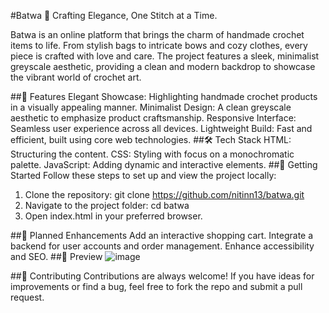 #Batwa 🧵
Crafting Elegance, One Stitch at a Time.

Batwa is an online platform that brings the charm of handmade crochet items to life. From stylish bags to intricate bows and cozy clothes, every piece is crafted with love and care. The project features a sleek, minimalist greyscale aesthetic, providing a clean and modern backdrop to showcase the vibrant world of crochet art.

##🌟 Features
Elegant Showcase: Highlighting handmade crochet products in a visually appealing manner.
Minimalist Design: A clean greyscale aesthetic to emphasize product craftsmanship.
Responsive Interface: Seamless user experience across all devices.
Lightweight Build: Fast and efficient, built using core web technologies.
##🛠️ Tech Stack
HTML: Structuring the content.
CSS: Styling with focus on a monochromatic palette.
JavaScript: Adding dynamic and interactive elements.
##🎯 Getting Started
Follow these steps to set up and view the project locally:
  1. Clone the repository:  git clone https://github.com/nitinn13/batwa.git
  2. Navigate to the project folder:  cd batwa
  3. Open index.html in your preferred browser.

##🚀 Planned Enhancements
Add an interactive shopping cart.
Integrate a backend for user accounts and order management.
Enhance accessibility and SEO.
##📸 Preview
![image](https://github.com/user-attachments/assets/3b212a28-845d-4dbf-b68a-c229977401a1)


##🤝 Contributing
Contributions are always welcome! If you have ideas for improvements or find a bug, feel free to fork the repo and submit a pull request.
